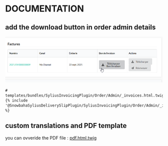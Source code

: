 # DOCUMENTATION

## add the download button in order admin details

![](img/order_invoice_button_bottom.png)

````twig
# templates/bundles/SyliusInvoicingPlugin/Order/Admin/_invoices.html.twig
{% include '@SnowbahaSyliusDeliverySlipPlugin/SyliusInvoicingPlugin/Order/Admin/_invoices.html.twig' %}
````

## custom translations and  PDF template

you can ovveride the PDF file : [pdf.html.twig](../src/Resources/views/DeliverySlip/Download/pdf.html.twig)
